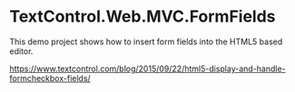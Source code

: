 # TextControl.Web.MVC.FormFields
This demo project shows how to insert form fields into the HTML5 based editor.

https://www.textcontrol.com/blog/2015/09/22/html5-display-and-handle-formcheckbox-fields/

